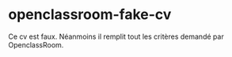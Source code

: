 # openclassroom-fake-cv
Ce cv est faux. Néanmoins il remplit tout les critères demandé par OpenclassRoom.

